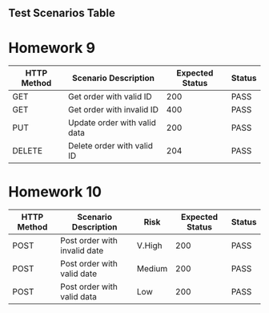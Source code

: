 ## Test Scenarios Table

# Homework 9

| HTTP Method | Scenario Description              | Expected Status | Status |
| ----------- |-----------------------------------| --------------- | ------ |
| GET         | Get order with valid ID           | 200             | PASS   |
| GET         | Get order with invalid ID         | 400             | PASS   |
| PUT         | Update order with valid data      | 200             | PASS   |
| DELETE      | Delete order with valid ID        | 204             | PASS   |


# Homework 10


| HTTP Method | Scenario Description         | Risk   | Expected Status | Status |
| ----------- |------------------------------|--------| --------------- | ------ |
| POST        | Post order with invalid date | V.High | 200             | PASS   |
| POST        | Post order with valid date   | Medium | 200             | PASS   |
| POST        | Post order with valid data   | Low    | 200             | PASS   |
